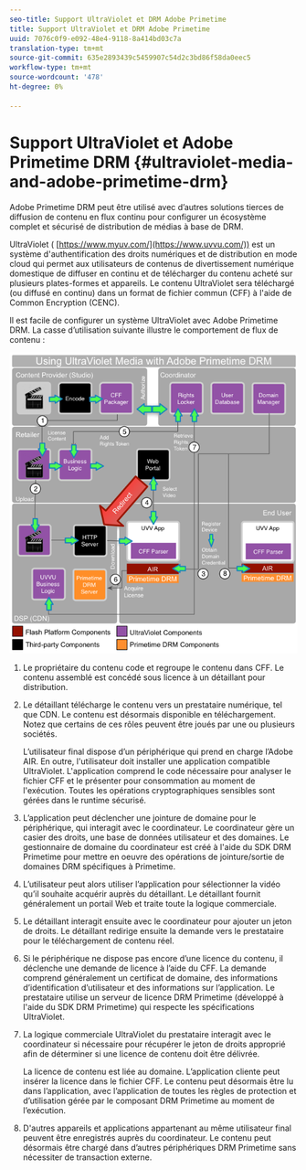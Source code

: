 ```yaml
---
seo-title: Support UltraViolet et DRM Adobe Primetime
title: Support UltraViolet et DRM Adobe Primetime
uuid: 7076c0f9-e092-48e4-9118-8a414bd03c7a
translation-type: tm+mt
source-git-commit: 635e2893439c5459907c54d2c3bd86f58da0eec5
workflow-type: tm+mt
source-wordcount: '478'
ht-degree: 0%

---
```



# Support UltraViolet et Adobe Primetime DRM {#ultraviolet-media-and-adobe-primetime-drm}

Adobe Primetime DRM peut être utilisé avec d’autres solutions tierces de diffusion de contenu en flux continu pour configurer un écosystème complet et sécurisé de distribution de médias à base de DRM.

UltraViolet ( [https://www.myuv.com/](https://www.uvvu.com/)) est un système d&#39;authentification des droits numériques et de distribution en mode cloud qui permet aux utilisateurs de contenus de divertissement numérique domestique de diffuser en continu et de télécharger du contenu acheté sur plusieurs plates-formes et appareils. Le contenu UltraViolet sera téléchargé (ou diffusé en continu) dans un format de fichier commun (CFF) à l&#39;aide de Common Encryption (CENC).

Il est facile de configurer un système UltraViolet avec Adobe Primetime DRM. La casse d’utilisation suivante illustre le comportement de flux de contenu :

<!--<a id="fig_cxy_dc2_44"></a>-->

![](assets/AdobeUV_web.png)

1. Le propriétaire du contenu code et regroupe le contenu dans CFF. Le contenu assemblé est concédé sous licence à un détaillant pour distribution.
1. Le détaillant télécharge le contenu vers un prestataire numérique, tel que CDN. Le contenu est désormais disponible en téléchargement. Notez que certains de ces rôles peuvent être joués par une ou plusieurs sociétés.

   L’utilisateur final dispose d’un périphérique qui prend en charge l’Adobe AIR. En outre, l&#39;utilisateur doit installer une application compatible UltraViolet. L&#39;application comprend le code nécessaire pour analyser le fichier CFF et le présenter pour consommation au moment de l&#39;exécution. Toutes les opérations cryptographiques sensibles sont gérées dans le runtime sécurisé.
1. L’application peut déclencher une jointure de domaine pour le périphérique, qui interagit avec le coordinateur. Le coordinateur gère un casier des droits, une base de données utilisateur et des domaines. Le gestionnaire de domaine du coordinateur est créé à l&#39;aide du SDK DRM Primetime pour mettre en oeuvre des opérations de jointure/sortie de domaines DRM spécifiques à Primetime.
1. L’utilisateur peut alors utiliser l’application pour sélectionner la vidéo qu’il souhaite acquérir auprès du détaillant. Le détaillant fournit généralement un portail Web et traite toute la logique commerciale.
1. Le détaillant interagit ensuite avec le coordinateur pour ajouter un jeton de droits. Le détaillant redirige ensuite la demande vers le prestataire pour le téléchargement de contenu réel.
1. Si le périphérique ne dispose pas encore d’une licence du contenu, il déclenche une demande de licence à l’aide du CFF. La demande comprend généralement un certificat de domaine, des informations d’identification d’utilisateur et des informations sur l’application. Le prestataire utilise un serveur de licence DRM Primetime (développé à l&#39;aide du SDK DRM Primetime) qui respecte les spécifications UltraViolet.
1. La logique commerciale UltraViolet du prestataire interagit avec le coordinateur si nécessaire pour récupérer le jeton de droits approprié afin de déterminer si une licence de contenu doit être délivrée.

   La licence de contenu est liée au domaine. L’application cliente peut insérer la licence dans le fichier CFF. Le contenu peut désormais être lu dans l’application, avec l’application de toutes les règles de protection et d’utilisation gérée par le composant DRM Primetime au moment de l’exécution.
1. D&#39;autres appareils et applications appartenant au même utilisateur final peuvent être enregistrés auprès du coordinateur. Le contenu peut désormais être chargé dans d’autres périphériques DRM Primetime sans nécessiter de transaction externe.